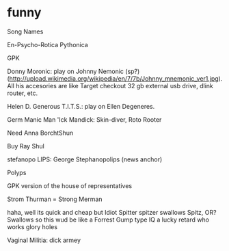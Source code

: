 funny
=====

Song Names

En-Psycho-Rotica Pythonica

GPK

Donny Moronic: play on Johnny Nemonic (sp?) (http://upload.wikimedia.org/wikipedia/en/7/7b/Johnny_mnemonic_ver1.jpg).  All his accesories are like Target checkout
32 gb external usb drive, dlink router, etc.

Helen D. Generous T.I.T.S.: play on Ellen Degeneres.

Germ Manic Man 'Ick Mandick: Skin-diver, Roto Rooter

Need Anna BorchtShun

Buy Ray Shul

stefanopo LIPS: George Stephanopolips (news anchor)

Polyps



GPK version of the house of representatives

Strom Thurman = Strong Merman

haha, well its quick and cheap but Idiot Spitter
spitzer swallows
Spitz, OR? Swallows
so this wud be like a Forrest Gump type IQ
a lucky retard
who works glory holes

Vaginal Militia: dick armey


